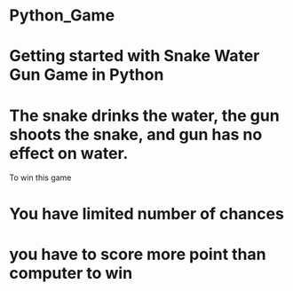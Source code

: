 # Python_Game
# Getting started with Snake Water Gun Game in Python
# The snake drinks the water, the gun shoots the snake, and gun has no effect on water.
To win this game
# You have limited number of chances 


# you have to score more point than computer to win

